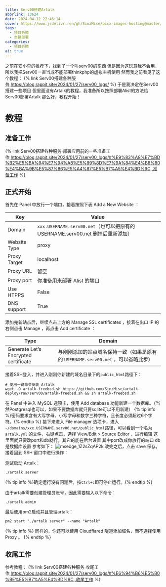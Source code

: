 ```yaml
---
title: Serv00搭建Artalk
abbrlink: 13624
date: 2024-04-12 22:46:14
cover: https://www.jsdelivr.ren/gh/SinzMise/picx-images-hosting@master/pc.6f0hm71zvw.webp
tags:
  - 项目折腾
  - 自建部署
categories:
  - 项目折腾
ai: true
---
```

之前在安小歪的推荐下，找到了一个叫serv00的东西
但是因为这玩意我不会用，所以我把Serv00一直当成不能部署thinkphp的虚拟主机使用
然而我之前看见了这个教程：
{% link Serv00搭建各种服务,https://blog.rappit.site/2024/01/27/serv00_logs/ %}
于是我决定在Serv00搭建一些项目
但里面没有Artalk的教程，我准备所以按照部署Alist的方法给Serv00部署Artalk
那么好，教程开始！

# 教程
## 准备工作
{% link Serv00搭建各种服务·部署应用前的一些准备工作,https://blog.rappit.site/2024/01/27/serv00_logs/#%E9%83%A8%E7%BD%B2%E5%BA%94%E7%94%A8%E5%89%8D%E7%9A%84%E4%B8%80%E4%BA%9B%E5%87%86%E5%A4%87%E5%B7%A5%E4%BD%9C,,准备工作 %}
## 正式开始
首先在 Panel 中放行一个端口，接着按照下表 Add a New Website ：

|Key| Value                                                        |
|----|--------------------------------------------------------------|
|Domain|`xxx.USERNAME.serv00.net`（也可以把原有的 USERNAME.serv00.net 删掉后重新添加） |
|Website Type| proxy                                                        |
|Proxy Target| localhost                                                    |
|Proxy URL| 留空                                                           |
|Proxy port| 你准备用来部署 Alist 的端口                                            |
|Use HTPPS| False                                                        |
|DNS support| True                                                         |
添加完新站点后，继续点击上方的 Manage SSL certificates ，接着在出口 IP 的右侧点击 Manage ，再点击 Add certificate ：

|Type|Domain|
|----|----|
|Generate Let’s Encrypted certificate|与刚刚添加的站点域名保持一致（如果是原有的 `USERNAME.serv00.net` ，可以省略此步）|
接着SSH登入，并进入刚刚你新建的域名目录下的`public_html`路径下：
```shell
# 使用一键命令安装 Artalk
wget -O artalk-freebsd.sh https://github.com/SinzMise/artalk-deploy/raw/serv00/artalk-freebsd.sh && sh artalk-freebsd.sh
```

在 Panel 中进入 MySQL 选项卡，使用 Add database 功能新建一个数据库。（当然Postgresql也可以，如果不要数据库就只要sqlite可以不用新建）
{% tip info %}密码要求含有大写字母、小写字母和数字三种字符，且长度必须超过6个字符。{% endtip %}
接下来进入 File manager 选项卡，进入`~/domains/xxx.USERNAME.serv00.net/public_html`路径，可以看到一个名为 `artalk.yml` 的文件，右键点击，选择 View/Edit > Source Editor ，进行编辑
这里面就只要改port和db就行，其它的能在后台设置
其中port改成你放行的端口
db是数据库设置
参考如下：
![msedge_1Z2sZqAP2k](https://www.jsdelivr.ren/gh/SinzMise/picx-images-hosting@master/msedge_1Z2sZqAP2k.70a4hbgckz.webp)
改完之后，点击 save 保存，接着回到 SSH 窗口中进行操作：

测试启动 Artalk：
```shell
./artalk server
```
{% tip info %}确定运行没有问题后，按`Ctrl+c`即可停止运行。{% endtip %}

由于artalk需要创建管理员账号，因此需要输入以下命令：
```shell
./artalk admin
```
最后使用pm2启动并且管理artalk：
```shell
pm2 start "./artalk server" --name "Artalk"
```

{% tip info %} 同样的，你还可以使用 Cloudflared 隧道添加域名，而不选择使用 Proxy 。 {% endtip %}
## 收尾工作
参考教程：
{% link Serv00搭建各种服务·收尾工作,https://blog.rappit.site/2024/01/27/serv00_logs/#%E6%94%B6%E5%B0%BE%E5%B7%A5%E4%BD%9C,,收尾工作 %}
